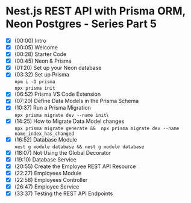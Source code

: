 # Nest.js REST API with Prisma ORM, Neon Postgres - Series Part 5

- [x] (00:00) Intro
- [x] (00:05) Welcome
- [x] (00:28) Starter Code
- [x] (00:45) Neon & Prisma
- [x] (01:20) Set up your Neon database
- [x] (03:32) Set up Prisma\
  `npm i -D prisma`\
  `npx prisma init`
- [x] (06:52) Prisma VS Code Extension
- [x] (07:20) Define Data Models in the Prisma Schema
- [x] (10:37) Run a Prisma Migration\
  `npx prisma migrate dev --name init`\
- [x] (14:25) How to Migrate Data Model changes\
    `npx prisma migrate generate &&  npx prisma migrate dev --name  name_index_has_changed`
- [x] (16:52) Database Module\
  `nest g module database && nest g module database`
- [x] (18:07) Not Using the Global Decorator
- [x] (19:10) Database Service
- [x] (20:55) Create the Employee REST API Resource
- [x] (22:27) Employees Module
- [x] (22:58) Employees Controller
- [x] (26:47) Employee Service
- [x] (33:37) Testing the REST API Endpoints
